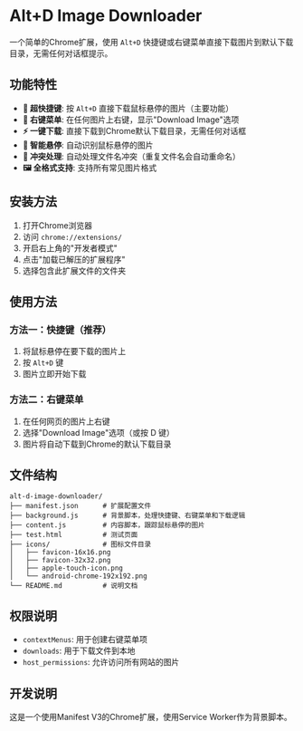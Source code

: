 # Alt+D Image Downloader

一个简单的Chrome扩展，使用 `Alt+D` 快捷键或右键菜单直接下载图片到默认下载目录，无需任何对话框提示。

## 功能特性

- **🚀 超快捷键**: 按 `Alt+D` 直接下载鼠标悬停的图片（主要功能）
- **📱 右键菜单**: 在任何图片上右键，显示"Download Image"选项
- **⚡ 一键下载**: 直接下载到Chrome默认下载目录，无需任何对话框
- **🎯 智能悬停**: 自动识别鼠标悬停的图片
- **🔄 冲突处理**: 自动处理文件名冲突（重复文件名会自动重命名）
- **🖼️ 全格式支持**: 支持所有常见图片格式

## 安装方法

1. 打开Chrome浏览器
2. 访问 `chrome://extensions/`
3. 开启右上角的"开发者模式"
4. 点击"加载已解压的扩展程序"
5. 选择包含此扩展文件的文件夹

## 使用方法

### 方法一：快捷键（推荐）
1. 将鼠标悬停在要下载的图片上
2. 按 `Alt+D` 键
3. 图片立即开始下载

### 方法二：右键菜单
1. 在任何网页的图片上右键
2. 选择"Download Image"选项（或按 D 键）
3. 图片将自动下载到Chrome的默认下载目录

## 文件结构

```
alt-d-image-downloader/
├── manifest.json      # 扩展配置文件
├── background.js      # 背景脚本，处理快捷键、右键菜单和下载逻辑
├── content.js         # 内容脚本，跟踪鼠标悬停的图片
├── test.html          # 测试页面
├── icons/             # 图标文件目录
│   ├── favicon-16x16.png
│   ├── favicon-32x32.png
│   ├── apple-touch-icon.png
│   └── android-chrome-192x192.png
└── README.md          # 说明文档
```

## 权限说明

- `contextMenus`: 用于创建右键菜单项
- `downloads`: 用于下载文件到本地
- `host_permissions`: 允许访问所有网站的图片

## 开发说明

这是一个使用Manifest V3的Chrome扩展，使用Service Worker作为背景脚本。

